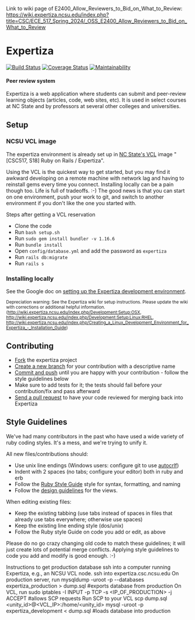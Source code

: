 Link to wiki page of E2400_Allow_Reviewers_to_Bid_on_What_to_Review: https://wiki.expertiza.ncsu.edu/index.php?title=CSC/ECE_517_Spring_2024/_OSS_E2400_Allow_Reviewers_to_Bid_on_What_to_Review

Expertiza
=========

[![Build Status](https://travis-ci.org/expertiza/expertiza.svg?branch=main)](https://travis-ci.org/expertiza/expertiza)
[![Coverage Status](https://coveralls.io/repos/github/expertiza/expertiza/badge.svg?branch=main)](https://coveralls.io/github/expertiza/expertiza?branch=main)
[![Maintainability](https://api.codeclimate.com/v1/badges/23b8a211854207919986/maintainability)](https://codeclimate.com/github/expertiza/expertiza/maintainability)

#### Peer review system

Expertiza is a web application where students can submit and peer-review learning objects (articles, code, web sites, etc). It is used in select courses at NC State and by professors at several other colleges and universities.

Setup
-----

### NCSU VCL image

The expertiza environment is already set up in [NC State's VCL](https://vcl.ncsu.edu) image "[CSC517, S18] Ruby on Rails / Expertiza".

Using the VCL is the quickest way to get started, but you may find it awkward developing on a remote machine
with network lag and having to reinstall gems every time you connect. Installing locally can be a pain though too.
Life is full of tradeoffs. :-) The good news is that you can start on one environment, push your work to git,
and switch to another environment if you don't like the one you started with.

Steps after getting a VCL reservation
  * Clone the code
  * Run `bash setup.sh`
  * Run `sudo gem install bundler -v 1.16.6`
  * Run `bundle install`
  * Open `config/database.yml` and add the password as `expertiza`
  * Run `rails db:migrate`
  * Run `rails s`


### Installing locally

See the Google doc on [setting up the Expertiza development environment](https://docs.google.com/document/d/1tXmwju6R7KQbvycku-bdXxa6rXSUN4BMyvjY3ROmMSw/edit).


<sub>Depreciation warning: See the Expertiza wiki for setup instructions. Please update the wiki with corrections or additional helpful information. (http://wiki.expertiza.ncsu.edu/index.php/Development:Setup:OSX, http://wiki.expertiza.ncsu.edu/index.php/Development:Setup:Linux:RHEL, http://wiki.expertiza.ncsu.edu/index.php/Creating_a_Linux_Development_Environment_for_Expertiza_-_Installation_Guide)</sub>

Contributing
------------

 * [Fork](http://help.github.com/fork-a-repo/) the expertiza project
 * [Create a new branch](http://progit.org/book) for your contribution with a descriptive name
 * [Commit and push](http://progit.org/book) until you are happy with your contribution - follow the style guidelines below
 * Make sure to add tests for it; the tests should fail before your contribution/fix and pass afterward
 * [Send a pull request](http://help.github.com/send-pull-requests) to have your code reviewed for merging back into Expertiza

Style Guidelines
----------------

We've had many contributors in the past who have used a wide variety of ruby coding styles. It's a mess, and we're trying to unify it.

All new files/contributions should:

 * Use unix line endings (Windows users: configure git to use [autocrlf](http://help.github.com/line-endings))
 * Indent with 2 spaces (no tabs; configure your editor) both in ruby and erb
 * Follow the [Ruby Style Guide](https://github.com/bbatsov/ruby-style-guide) style for syntax, formatting, and naming
 * Follow the [design guidelines](https://github.com/expertiza/expertiza/blob/main/design_document.md) for the views.

When editing existing files:

 * Keep the existing tabbing (use tabs instead of spaces in files that already use tabs everywhere; otherwise use spaces)
 * Keep the existing line ending style (dos/unix)
 * Follow the Ruby style Guide on code you add or edit, as above

Please do no go crazy changing old code to match these guidelines; it will just create lots of potential merge conflicts.
Applying style guidelines to code you add and modify is good enough. :-)


Instructions to get production database ssh into a computer running Expertiza, e.g., an NCSU VCL node. 
ssh into expertiza.csc.ncsu.edu 
On production server, run mysqldump -uroot -p --databases expertiza_production > dump.sql #exports database from production 
On VCL, run sudo iptables -I INPUT -p TCP -s <IP_OF_PRODUCTION> -j ACCEPT #allows SCP requests 
Run SCP to your VCL scp dump.sql <unity_id>@<VCL_IP>:/home/<unity_id> 
mysql -uroot -p expertiza_development < dump.sql #loads database into production
